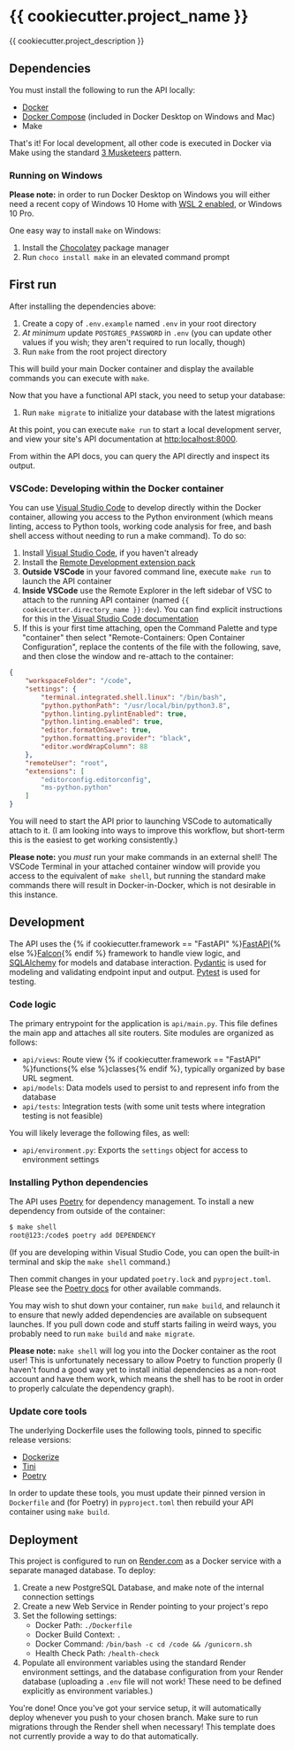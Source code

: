 # {{ cookiecutter.project_name }}

{{ cookiecutter.project_description }}

## Dependencies

You must install the following to run the API locally:

* [Docker](https://docs.docker.com/engine/installation/)
* [Docker Compose](https://docs.docker.com/compose/install/) (included in Docker
  Desktop on Windows and Mac)
* Make

That's it! For local development, all other code is executed in Docker via Make using
the standard [3 Musketeers](https://3musketeers.io/) pattern.

### Running on Windows

**Please note:** in order to run Docker Desktop on Windows you will either need a recent copy of
Windows 10 Home with [WSL 2 enabled](https://docs.microsoft.com/en-us/windows/wsl/install-win10),
or Windows 10 Pro.

One easy way to install `make` on Windows:

1. Install the [Chocolatey](https://chocolatey.org/install) package manager
2. Run `choco install make` in an elevated command prompt

## First run

After installing the dependencies above:

1. Create a copy of `.env.example` named `.env` in your root directory
2. *At minimum* update `POSTGRES_PASSWORD` in `.env` (you can update other
   values if you wish; they aren't required to run locally, though)
3. Run `make` from the root project directory

This will build your main Docker container and display the available commands you can
execute with `make`.

Now that you have a functional API stack, you need to setup your database:

1. Run `make migrate` to initialize your database with the latest migrations

At this point, you can execute `make run` to start a local development server, and view your
site's API documentation at <http:localhost:8000>.

From within the API docs, you can query the API directly and inspect its output.

### VSCode: Developing within the Docker container

You can use [Visual Studio Code](https://code.visualstudio.com/) to develop directly within
the Docker container, allowing you access to the Python environment (which means
linting, access to Python tools, working code analysis for free, and bash shell access
without needing to run a make command). To do so:

1. Install [Visual Studio Code](https://code.visualstudio.com/), if you haven't already
2. Install the [Remote Development extension pack](https://aka.ms/vscode-remote/download/extension)
3. **Outside VSCode** in your favored command line, execute `make run` to launch the API container
4. **Inside VSCode** use the Remote Explorer in the left sidebar of VSC to attach to the running
   API container (named `{{ cookiecutter.directory_name }}:dev`). You can find explicit instructions
   for this in the [Visual Studio Code documentation](https://code.visualstudio.com/docs/remote/containers#_attaching-to-running-containers)
5. If this is your first time attaching, open the Command Palette and type "container" then
   select "Remote-Containers: Open Container Configuration", replace the contents
   of the file with the following, save, and then close the window and re-attach to the container:

```json
{
	"workspaceFolder": "/code",
	"settings": {
		"terminal.integrated.shell.linux": "/bin/bash",
		"python.pythonPath": "/usr/local/bin/python3.8",
		"python.linting.pylintEnabled": true,
		"python.linting.enabled": true,
		"editor.formatOnSave": true,
		"python.formatting.provider": "black",
		"editor.wordWrapColumn": 88
	},
	"remoteUser": "root",
	"extensions": [
		"editorconfig.editorconfig",
		"ms-python.python"
	]
}
```

You will need to start the API prior to launching VSCode to automatically attach to it.
(I am looking into ways to improve this workflow, but short-term this is the easiest
to get working consistently.)

**Please note:** you *must* run your make commands in an external shell! The VSCode Terminal
in your attached container window will provide you access to the equivalent of `make shell`,
but running the standard make commands there will result in Docker-in-Docker, which is not
desirable in this instance.

## Development

The API uses the {% if cookiecutter.framework == "FastAPI" %}[FastAPI](https://fastapi.tiangolo.com/){% else %}[Falcon](https://falconframework.org/){% endif %} framework to handle view
logic, and [SQLAlchemy](https://www.sqlalchemy.org/) for models and database interaction.
[Pydantic](https://pydantic-docs.helpmanual.io/) is used for modeling and validating endpoint
input and output. [Pytest](https://docs.pytest.org/en/latest/) is used for testing.

### Code logic

The primary entrypoint for the application is `api/main.py`. This file defines
the main app and attaches all site routers. Site modules are organized as follows:

* `api/views`: Route view {% if cookiecutter.framework == "FastAPI" %}functions{% else %}classes{% endif %}, typically organized by base URL segment.
* `api/models`: Data models used to persist to and represent info from the database
* `api/tests`: Integration tests (with some unit tests where integration testing is not feasible)

You will likely leverage the following files, as well:

* `api/environment.py`: Exports the `settings` object for access to environment settings

### Installing Python dependencies

The API uses [Poetry](https://python-poetry.org/) for dependency management. To
install a new dependency from outside of the container:

```sh
$ make shell
root@123:/code$ poetry add DEPENDENCY
```

(If you are developing within Visual Studio Code, you can open the built-in terminal and skip
the `make shell` command.)

Then commit changes in your updated `poetry.lock` and `pyproject.toml`. Please see the
[Poetry docs](https://python-poetry.org/docs/) for other available commands.

You may wish to shut down your container, run `make build`, and relaunch it to ensure that
newly added dependencies are available on subsequent launches. If you pull down code and stuff
starts failing in weird ways, you probably need to run `make build` and `make migrate`.

**Please note:** `make shell` will log you into the Docker container as the root user!
This is unfortunately necessary to allow Poetry to function properly (I haven't found a
good way yet to install initial dependencies as a non-root account and have them work,
which means the shell has to be root in order to properly calculate the dependency graph).

### Update core tools

The underlying Dockerfile uses the following tools, pinned to specific release versions:

* [Dockerize](https://github.com/jwilder/dockerize)
* [Tini](https://github.com/krallin/tini)
* [Poetry](https://python-poetry.org/)

In order to update these tools, you must update their pinned version in `Dockerfile`
and (for Poetry) in `pyproject.toml` then rebuild your API container using `make build`.

## Deployment

This project is configured to run on [Render.com](https://render.com) as a Docker service
with a separate managed database. To deploy:

1. Create a new PostgreSQL Database, and make note of the internal connection settings
2. Create a new Web Service in Render pointing to your project's repo 
3. Set the following settings:
    * Docker Path: `./Dockerfile`
    * Docker Build Context: `.`
    * Docker Command: `/bin/bash -c cd /code && /gunicorn.sh`
    * Health Check Path: `/health-check`
4. Populate all environment variables using the standard Render environment settings, and
   the database configuration from your Render database (uploading a `.env` file will not
   work! These need to be defined explicitly as environment variables.)

You're done! Once you've got your service setup, it will automatically deploy whenever you push
to your chosen branch. Make sure to run migrations through the Render shell when necessary! This
template does not currently provide a way to do that automatically.
